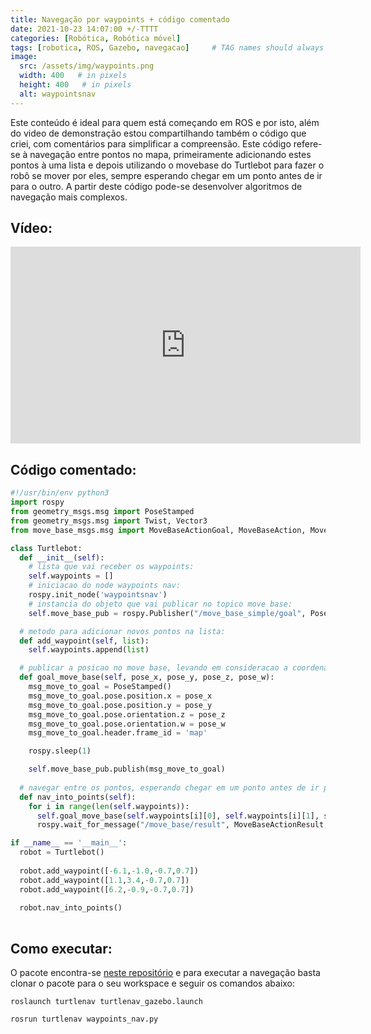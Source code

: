 ```yaml
---
title: Navegação por waypoints + código comentado
date: 2021-10-23 14:07:00 +/-TTTT
categories: [Robótica, Robótica móvel]
tags: [robotica, ROS, Gazebo, navegacao]     # TAG names should always be lowercase
image:
  src: /assets/img/waypoints.png
  width: 400   # in pixels
  height: 400   # in pixels
  alt: waypointsnav
---
```


Este conteúdo é ideal para quem está começando em ROS e por isto, além do video de demonstração estou compartilhando também o código que criei, com comentários para simplificar a compreensão. Este código refere-se à navegação entre pontos no mapa, primeiramente adicionando  estes pontos à uma lista e depois utilizando o movebase do Turtlebot para fazer o robô se mover por eles, sempre esperando chegar em um ponto antes de ir para o outro. A partir deste código pode-se desenvolver algoritmos de navegação mais complexos.

## Vídeo:
<iframe width="560" height="315" src="https://www.youtube.com/embed/V8V8sOzXaZE" title="YouTube video player" frameborder="0" allow="accelerometer; autoplay; clipboard-write; encrypted-media; gyroscope; picture-in-picture" allowfullscreen></iframe>

## Código comentado:
```python
#!/usr/bin/env python3
import rospy
from geometry_msgs.msg import PoseStamped
from geometry_msgs.msg import Twist, Vector3
from move_base_msgs.msg import MoveBaseActionGoal, MoveBaseAction, MoveBaseGoal, MoveBaseActionResult

class Turtlebot:
  def __init__(self):
    # lista que vai receber os waypoints:
    self.waypoints = []
    # iniciacao do node waypoints nav:
    rospy.init_node('waypointsnav')
    # instancia do objeto que vai publicar no topico move base:
    self.move_base_pub = rospy.Publisher("/move_base_simple/goal", PoseStamped, queue_size=1)

  # metodo para adicionar novos pontos na lista:
  def add_waypoint(self, list):
    self.waypoints.append(list)

  # publicar a posicao no move base, levando em consideracao a coordenada (0,0) do mapa:
  def goal_move_base(self, pose_x, pose_y, pose_z, pose_w):
    msg_move_to_goal = PoseStamped()
    msg_move_to_goal.pose.position.x = pose_x 
    msg_move_to_goal.pose.position.y = pose_y
    msg_move_to_goal.pose.orientation.z = pose_z
    msg_move_to_goal.pose.orientation.w = pose_w
    msg_move_to_goal.header.frame_id = 'map'

    rospy.sleep(1)

    self.move_base_pub.publish(msg_move_to_goal)
    
  # navegar entre os pontos, esperando chegar em um ponto antes de ir para o outro:
  def nav_into_points(self):
    for i in range(len(self.waypoints)):
      self.goal_move_base(self.waypoints[i][0], self.waypoints[i][1], self.waypoints[i][2], self.waypoints[i][3])
      rospy.wait_for_message("/move_base/result", MoveBaseActionResult, timeout=None)

if __name__ == '__main__':
  robot = Turtlebot()  
  
  robot.add_waypoint([-6.1,-1.0,-0.7,0.7])
  robot.add_waypoint([1.1,3.4,-0.7,0.7])
  robot.add_waypoint([6.2,-0.9,-0.7,0.7])
  
  robot.nav_into_points()
  
```

## Como executar:
O pacote encontra-se [neste repositório](https://github.com/leonlime/turtlenav) e para executar a navegação basta clonar o pacote para o seu workspace e seguir os comandos abaixo:

```roslaunch turtlenav turtlenav_gazebo.launch```

```rosrun turtlenav waypoints_nav.py```

